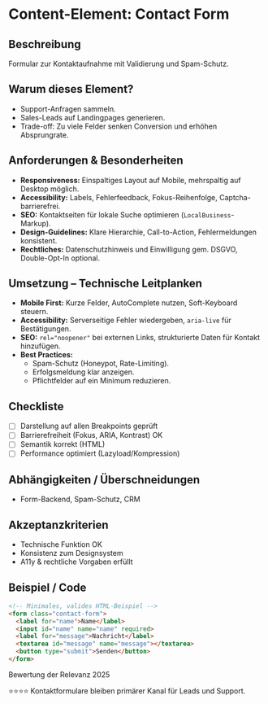 # Content-Element: Contact Form

## Beschreibung
Formular zur Kontaktaufnahme mit Validierung und Spam-Schutz.

## Warum dieses Element?
- Support-Anfragen sammeln.
- Sales-Leads auf Landingpages generieren.
- Trade-off: Zu viele Felder senken Conversion und erhöhen Absprungrate.

## Anforderungen & Besonderheiten
- **Responsiveness:** Einspaltiges Layout auf Mobile, mehrspaltig auf Desktop möglich.
- **Accessibility:** Labels, Fehlerfeedback, Fokus-Reihenfolge, Captcha-barrierefrei.
- **SEO:** Kontaktseiten für lokale Suche optimieren (`LocalBusiness`-Markup).
- **Design-Guidelines:** Klare Hierarchie, Call-to-Action, Fehlermeldungen konsistent.
- **Rechtliches:** Datenschutzhinweis und Einwilligung gem. DSGVO, Double-Opt-In optional.

## Umsetzung – Technische Leitplanken
- **Mobile First:** Kurze Felder, AutoComplete nutzen, Soft-Keyboard steuern.
- **Accessibility:** Serverseitige Fehler wiedergeben, `aria-live` für Bestätigungen.
- **SEO:** `rel="noopener"` bei externen Links, strukturierte Daten für Kontakt hinzufügen.
- **Best Practices:**
  - Spam-Schutz (Honeypot, Rate-Limiting).
  - Erfolgsmeldung klar anzeigen.
  - Pflichtfelder auf ein Minimum reduzieren.

## Checkliste
- [ ] Darstellung auf allen Breakpoints geprüft
- [ ] Barrierefreiheit (Fokus, ARIA, Kontrast) OK
- [ ] Semantik korrekt (HTML)
- [ ] Performance optimiert (Lazyload/Kompression)

## Abhängigkeiten / Überschneidungen
- Form-Backend, Spam-Schutz, CRM

## Akzeptanzkriterien
- Technische Funktion OK
- Konsistenz zum Designsystem
- A11y & rechtliche Vorgaben erfüllt

## Beispiel / Code
```html
<!-- Minimales, valides HTML-Beispiel -->
<form class="contact-form">
  <label for="name">Name</label>
  <input id="name" name="name" required>
  <label for="message">Nachricht</label>
  <textarea id="message" name="message"></textarea>
  <button type="submit">Senden</button>
</form>
```

Bewertung der Relevanz 2025

⭐⭐⭐⭐ Kontaktformulare bleiben primärer Kanal für Leads und Support.
